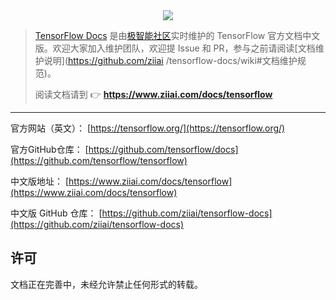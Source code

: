 <div style="text-align:center"><img src="https://github.com/ziiai/tensorflow-docs/blob/master/images/index_cover.png"/></div>

> [TensorFlow Docs](https://github.com/ziiai/tensorflow-docs) 是由[极智能社区](https://www.ziiai.com)实时维护的 TensorFlow 官方文档中文版。欢迎大家加入维护团队，欢迎提 Issue 和 PR，参与之前请阅读[文档维护说明](https://github.com/ziiai   /tensorflow-docs/wiki#文档维护规范)。
>
> 阅读文档请到 👉  **https://www.ziiai.com/docs/tensorflow**
---

官方网站（英文）：
[https://tensorflow.org/](https://tensorflow.org/)

官方GitHub仓库：
[https://github.com/tensorflow/docs](https://github.com/tensorflow/tensorflow)

中文版地址：
[https://www.ziiai.com/docs/tensorflow](https://www.ziiai.com/docs/tensorflow)

中文版 GitHub 仓库：
[https://github.com/ziiai/tensorflow-docs](https://github.com/ziiai/tensorflow-docs)

## 许可

文档正在完善中，未经允许禁止任何形式的转载。